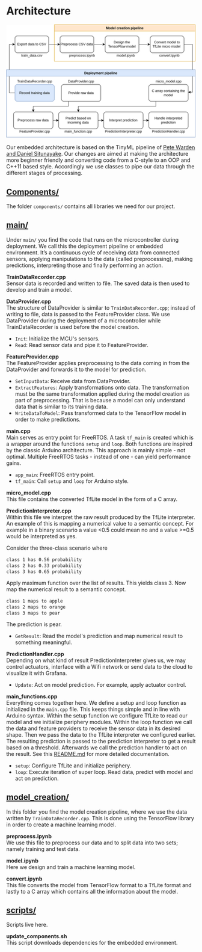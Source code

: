 # Architecture

![schema pipeline](img/schema_pipeline.png)

Our embedded architecture is based on the TinyML pipeline of [Pete Warden and Daniel Situnayake](https://tinymlbook.files.wordpress.com/2020/01/tflite_micro_preview.pdf).
Our changes are aimed at making the architecture more beginner friendly and converting code from a C-style to an OOP and C++11 based style.
Accordingly we use classes to pipe our data through the different stages of processing.


## [Components/](./components/README.md)

The folder `components/` contains all libraries we need for our project.

## [main/](./main/README.md)

Under `main/` you find the code that runs on the microcontroller during deployment.
We call this the deployment pipeline or embedded environment.
It’s a continuous cycle of receiving data from connected sensors, applying manipulations to the data (called preprocessing), making predictions, interpreting those and finally performing an action.

**TrainDataRecorder.cpp**<br>
Sensor data is recorded and written to file.
The saved data is then used to develop and train a model.

**DataProvider.cpp**<br>
The structure of DataProvider is similar to `TrainDataRecorder.cpp`; instead of writing to file, data is passed to the FeatureProvider class.
We use DataProvider during the deployment of a microcontroller while TrainDataRecorder is used before the model creation.

- `Init`: Initialize the MCU's sensors.
- `Read`: Read sensor data and pipe it to FeatureProvider.

**FeatureProvider.cpp**<br>
The FeatureProvider applies preprocessing to the data coming in from the DataProvider and forwards it to the model for prediction.

- `SetInputData`: Receive data from DataProvider.
- `ExtractFeatures`: Apply transformations onto data. The transformation must be the same transformation applied during the model creation as part of preprocessing. That is because a model can only understand data that is similar to its training data.
- `WriteDataToModel`: Pass transformed data to the TensorFlow model in order to make predictions.

**main.cpp**<br>
Main serves as entry point for FreeRTOS.
A task `tf_main` is created which is a wrapper around the functions `setup` and `loop`.
Both functions are inspired by the classic Arduino architecture.
This approach is mainly simple - not optimal.
Multiple FreeRTOS tasks - instead of one - can yield performance gains.

- `app_main`: FreeRTOS entry point.
- `tf_main`: Call `setup` and `loop` for Arduino style.

**micro_model.cpp**<br>
This file contains the converted TfLite model in the form of a C array.

**PredictionInterpreter.cpp**<br>
Within this file we interpret the raw result produced by the TfLite interpreter.
An example of this is mapping a numerical value to a semantic concept.
For example in a binary scenario a value <0.5 could mean no and a value >=0.5 would be interpreted as yes.

Consider the three-class scenario where

    class 1 has 0.56 probability
    class 2 has 0.33 probability
    class 3 has 0.65 probability

Apply maximum function over the list of results. This yields class 3. Now map the numerical result to a semantic concept.

    class 1 maps to apple
    class 2 maps to orange
    class 3 maps to pear

The prediction is pear.

- `GetResult`: Read the model's prediction and map numerical result to something meaningful.

**PredictionHandler.cpp**<br>
Depending on what kind of result PredictionInterpreter gives us, we may control actuators, interface with a Wifi network or send data to the cloud to visualize it with Grafana.

- `Update`: Act on model prediction. For example, apply actuator control.
 
**main_functions.cpp**<br>
Everything comes together here.
We define a setup and loop function as initialized in the `main.cpp` file.
This keeps things simple and in line with Arduino syntax.
Within the setup function we configure TfLite to read our model and we initialize periphery modules.
Within the loop function we call the data and feature providers to receive the sensor data in its desired shape. Then we pass the data to the TfLite interpreter we configured earlier.
The resulting prediction is passed to the prediction interpreter to get a result based on a threshold.
Afterwards we call the prediction handler to act on the result.
See this [README.md](/main/README.md) for more detailed documentation.

- `setup`: Configure TfLite and initialize periphery.
- `loop`: Execute iteration of super loop. Read data, predict with model and act on prediction.

## [model_creation/](./model_creation/README.md)

In this folder you find the model creation pipeline, where we use the data written by `TrainDataRecorder.cpp`.
This is done using the TensorFlow library in order to create a machine learning model.

**preprocess.ipynb**<br>
We use this file to preprocess our data and to split data into two sets; namely training and test data.

**model.ipynb**<br>
Here we design and train a machine learning model.

**convert.ipynb**<br>
This file converts the model from TensorFlow format to a TfLite format and lastly to a C array which contains all the information about the model.

## [scripts/](./scripts/README.md)

Scripts live here.

**update_components.sh**<br>
This script downloads dependencies for the embedded environment.

